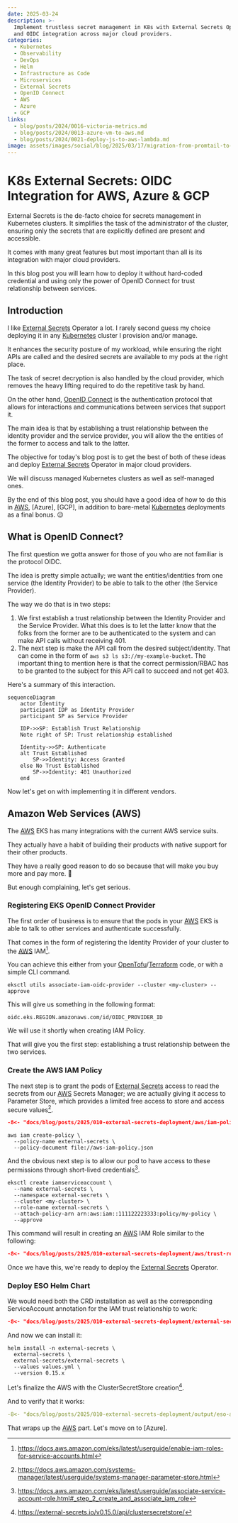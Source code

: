 ```yaml
---
date: 2025-03-24
description: >-
  Implement trustless secret management in K8s with External Secrets Operator
  and OIDC integration across major cloud providers.
categories:
  - Kubernetes
  - Observability
  - DevOps
  - Helm
  - Infrastructure as Code
  - Microservices
  - External Secrets
  - OpenID Connect
  - AWS
  - Azure
  - GCP
links:
  - blog/posts/2024/0016-victoria-metrics.md
  - blog/posts/2024/0013-azure-vm-to-aws.md
  - blog/posts/2024/0021-deploy-js-to-aws-lambda.md
image: assets/images/social/blog/2025/03/17/migration-from-promtail-to-alloy-the-what-the-why-and-the-how/index.png
---
```


# K8s External Secrets: OIDC Integration for AWS, Azure & GCP

External Secrets is the de-facto choice for secrets management in Kubernetes
clusters. It simplifies the task of the administrator of the cluster, ensuring
only the secrets that are explicitly defined are present and accessible.

It comes with many great features but most important than all is its
integration with major cloud providers.

In this blog post you will learn how to deploy it without hard-coded credential
and using only the power of OpenID Connect for trust relationship between
services.

<!-- more -->

## Introduction

I like [External Secrets] Operator a lot. I rarely second guess my choice
deploying it in any [Kubernetes] cluster I provision and/or manage.

It enhances the security posture of my workload, while ensuring the right APIs
are called and the desired secrets are available to my pods at the right place.

The task of secret decryption is also handled by the cloud provider, which
removes the heavy lifting required to do the repetitive task by hand.

On the other hand, [OpenID Connect] is the authentication protocol that allows
for interactions and communications between services that support it.

The main idea is that by establishing a trust relationship between the identity
provider and the service provider, you will allow the the entities of the
former to access and talk to the latter.

The objective for today's blog post is to get the best of both of these ideas
and deploy [External Secrets] Operator in major cloud providers.

We will discuss managed Kubernetes clusters as well as self-managed ones.

By the end of this blog post, you should have a good idea of how to do this in
[AWS], [Azure], [GCP], in addition to bare-metal [Kubernetes] deployments as a
final bonus. :wink:

## What is OpenID Connect?

The first question we gotta answer for those of you who are not familiar is the
protocol OIDC.

The idea is pretty simple actually; we want the entities/identities from one
service (the Identity Provider) to be able to talk to the other (the Service
Provider).

The way we do that is in two steps:

1. We first establish a trust relationship between the Identity Provider and
   the Service Provider. What this does is to let the latter know that the
   folks from the former are to be authenticated to the system and can make
   API calls without receiving 401.
2. The next step is make the API call from the desired subject/identity. That
   can come in the form of `aws s3 ls s3://my-example-bucket`. The important
   thing to mention here is that the correct permission/RBAC has to be granted
   to the subject for this API call to succeed and not get 403.

Here's a summary of this interaction.

```mermaid
sequenceDiagram
    actor Identity
    participant IDP as Identity Provider
    participant SP as Service Provider

    IDP->>SP: Establish Trust Relationship
    Note right of SP: Trust relationship established

    Identity->>SP: Authenticate
    alt Trust Established
        SP->>Identity: Access Granted
    else No Trust Established
        SP->>Identity: 401 Unauthorized
    end
```

Now let's get on with implementing it in different vendors.

## Amazon Web Services (AWS)

The [AWS] EKS has many integrations with the current AWS service suits.

They actually have a habit of building their products with native support for
their other products.

They have a really good reason to do so because that will make you buy more and
pay more. :money_with_wings:

But enough complaining, let's get serious.

### Registering EKS OpenID Connect Provider

The first order of business is to ensure that the pods in your [AWS] EKS is
able to talk to other services and authenticate successfully.

That comes in the form of registering the Identity Provider of your cluster to
the [AWS] IAM[^register-aws-oidc].

You can achieve this either from your [OpenTofu]/[Terraform] code, or with a
simple CLI command.

```shell title="" linenums="0"
eksctl utils associate-iam-oidc-provider --cluster <my-cluster> --approve
```

This will give us something in the following format:

```plaintext title="" linenums="0"
oidc.eks.REGION.amazonaws.com/id/OIDC_PROVIDER_ID
```

We will use it shortly when creating IAM Policy.

That will give you the first step: establishing a trust relationship between
the two services.

### Create the AWS IAM Policy

The next step is to grant the pods of [External Secrets] access to read the
secrets from our [AWS] Secrets Manager; we are actually giving it access to
Parameter Store, which provides a limited free access to store and access
secure values[^aws-parameter-store].

```json title="aws-iam-policy.json"
-8<- "docs/blog/posts/2025/010-external-secrets-deployment/aws/iam-policy.json"
```

```shell title="" linenums="0"
aws iam create-policy \
  --policy-name external-secrets \
  --policy-document file://aws-iam-policy.json
```

And the obvious next step is to allow our pod to have access to these
permissions through short-lived credentials[^associate-iam-role].

```shell title="" linenums="0"
eksctl create iamserviceaccount \
  --name external-secrets \
  --namespace external-secrets \
  --cluster <my-cluster> \
  --role-name external-secrets \
  --attach-policy-arn arn:aws:iam::111122223333:policy/my-policy \
  --approve
```

This command will result in creating an [AWS] IAM Role similar to the
following:

```json title=""
-8<- "docs/blog/posts/2025/010-external-secrets-deployment/aws/trust-relationship.json"
```

Once we have this, we're ready to deploy the [External Secrets] Operator.

### Deploy ESO Helm Chart

We would need both the CRD installation as well as the corresponding
ServiceAccount annotation for the IAM trust relationship to work:

```json title="values.yml"
-8<- "docs/blog/posts/2025/010-external-secrets-deployment/external-secrets/helm-values.yml"
```

And now we can install it:

```shell title="" linenums="0"
helm install -n external-secrets \
  external-secrets \
  external-secrets/external-secrets \
  --values values.yml \
  --version 0.15.x
```

Let's finalize the AWS with the ClusterSecretStore creation[^eso-css].

And to verify that it works:

```yaml title=""
-8<- "docs/blog/posts/2025/010-external-secrets-deployment/output/eso-aws.yml"
```

That wraps up the [AWS] part. Let's move on to [Azure].


[Ansible]: ../../../category/ansible.md
[AWS]: ../../../category/aws.md
[External Secrets]: ../../../category/external-secrets.md
[FluxCD]: ../../../category/fluxcd.md
[Git]: ../../../category/git.md
[GitHub Actions]: ../../../category/github-actions.md
[GitHub Container Registry]: ../../../category/github-container-registry.md
[GitHub Pages]: ../../../category/github-pages.md
[GitHub]: ../../../category/github.md
[GitOps]: ../../../category/gitops.md
[Golang]: ../../../category/go.md
[Grafana]: ../../../category/grafana.md
[Helm]: ../../../category/helm.md
[JavaScript]: ../../../category/javascript.md
[Kubernetes]: ../../../category/kubernetes.md
[Kustomization]: ../../../category/kustomization.md
[Kube Prometheus Stack]: ../../../category/kube-prometheus-stack.md
[OpenTelemetry]: ../../../category/opentelemetry.md
[OpenID Connect]: ../../../category/openid-connect.md
[OpenTofu]: ../../../category/opentofu.md
[Privacy]: ../../../category/privacy.md
[Prometheus]: ../../../category/prometheus.md
[Python]: ../../../category/python.md
[Terraform]: ../../../category/terraform.md
[VictoriaMetrics]: ../../../category/victoriametrics.md
[VictoriaLogs]: ../../../category/victorialogs.md

[^register-aws-oidc]: https://docs.aws.amazon.com/eks/latest/userguide/enable-iam-roles-for-service-accounts.html
[^aws-parameter-store]: https://docs.aws.amazon.com/systems-manager/latest/userguide/systems-manager-parameter-store.html
[^associate-iam-role]: https://docs.aws.amazon.com/eks/latest/userguide/associate-service-account-role.html#_step_2_create_and_associate_iam_role
[^eso-css]: https://external-secrets.io/v0.15.0/api/clustersecretstore/
